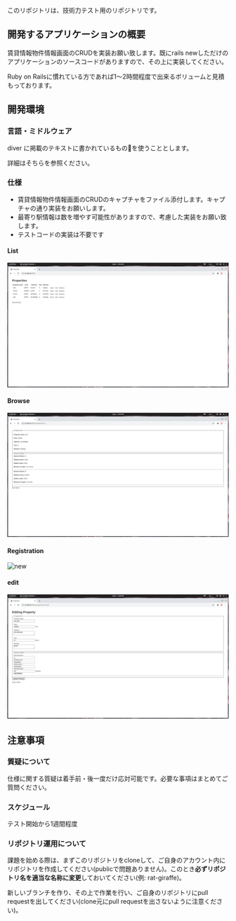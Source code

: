 このリポジトリは、技術力テスト用のリポジトリです。

## 開発するアプリケーションの概要
賃貸情報物件情報画面のCRUDを実装お願い致します。既にrails newしただけのアプリケーションのソースコードがありますので、その上に実装してください。

Ruby on Railsに慣れている方であれば1〜2時間程度で出来るボリュームと見積もっております。

## 開発環境
### 言語・ミドルウェア
diver に掲載のテキストに書かれているものを使うこととします。

詳細はそちらを参照ください。




### 仕様
- 賃貸情報物件情報画面のCRUDのキャプチャをファイル添付します。キャプチャの通り実装をお願いします。
- 最寄り駅情報は数を増やす可能性がありますので、考慮した実装をお願い致します。
- テストコードの実装は不要です

#### List
![index](app/assets/images/index.png)

#### Browse
![show](app/assets/images/show.png)

#### Registration
![new](app/assets/images/new.png)

#### edit
![edit](app/assets/images/edit.png)


## 注意事項
### 質疑について
仕様に関する質疑は着手前・後一度だけ応対可能です。必要な事項はまとめてご質問ください。

### スケジュール
テスト開始から1週間程度

### リポジトリ運用について
課題を始める際は、まずこのリポジトリをcloneして、ご自身のアカウント内にリポジトリを作成してください(publicで問題ありません)。このとき**必ずリポジトリ名を適当な名称に変更**しておいてください(例: rat-giraffe)。

新しいブランチを作り、その上で作業を行い、ご自身のリポジトリにpull requestを出してください(clone元にpull requestを出さないように注意ください)。
